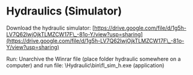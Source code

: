 # Hydraulics (Simulator)

Download the hydraulic simulator: [https://drive.google.com/file/d/1g5h-LV7Q62lwjOjkTLMZCW17F\_-81o-Y/view?usp=sharing](https://drive.google.com/file/d/1g5h-LV7Q62lwjOjkTLMZCW17F\_-81o-Y/view?usp=sharing)



Run: Unarchive the Winrar file (place folder hydraulic somewhere on a computer) and run file: \Hydraulic\bin\fl\_sim\_h.exe (application)
